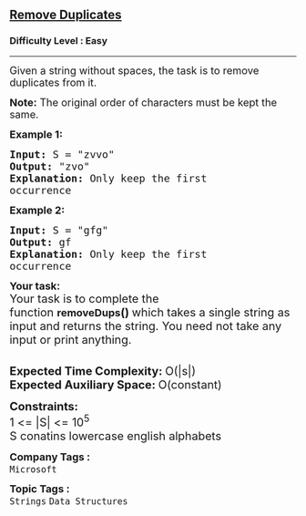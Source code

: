 <h2><a href="https://www.geeksforgeeks.org/problems/remove-duplicates3034/1?page=8&difficulty=School,Basic,Easy&sortBy=submissions">Remove Duplicates</a></h2><h3>Difficulty Level : Easy</h3><hr><div class="problems_problem_content__Xm_eO"><p><span style="font-size:18px">Given a string without spaces, the task is to remove duplicates from it. </span></p>

<p><span style="font-size:18px"><strong>Note:</strong> The original order of characters must be kept the same.&nbsp;</span></p>

<p><span style="font-size:18px"><strong>Example 1:</strong></span></p>

<pre><span style="font-size:18px"><strong>Input: </strong>S = "zvvo"
<strong>Output: </strong>"zvo"
<strong>Explanation: </strong>Only keep the first
occurrence</span></pre>

<p><span style="font-size:18px"><strong>Example 2:</strong></span></p>

<pre><span style="font-size:18px"><strong>Input: </strong>S = "gfg"
<strong>Output: </strong>gf
<strong>Explanation: </strong>Only keep the first
occurrence</span></pre>

<p><strong><span style="font-size:18px">Your task:</span></strong><br>
<span style="font-size:20px">Your task is to complete the function&nbsp;</span><strong><span style="font-size:18px">removeDups</span></strong><span style="font-size:20px"><strong>()&nbsp;</strong>which takes a single string as input and returns the string. You need not take any input or print anything.</span><br>
&nbsp;</p>

<p><span style="font-size:20px"><strong>Expected Time Complexity:&nbsp;</strong>O(|s|)<br>
<strong>Expected Auxiliary Space:&nbsp;</strong>O(constant)</span></p>

<p><span style="font-size:20px"><strong>Constraints:</strong><br>
1 &lt;= |S| &lt;= 10<sup>5</sup><br>
S conatins lowercase english alphabets</span></p>
</div><p><span style=font-size:18px><strong>Company Tags : </strong><br><code>Microsoft</code>&nbsp;<br><p><span style=font-size:18px><strong>Topic Tags : </strong><br><code>Strings</code>&nbsp;<code>Data Structures</code>&nbsp;
